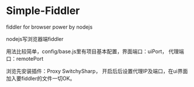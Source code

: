 # Simple-Fiddler

fiddler for browser power by nodejs

nodejs写浏览器端fiddler

用法比较简单，config/base.js里有项目基本配置，界面端口：uiPort， 代理端口：remotePort

浏览先安装插件：Proxy SwitchySharp， 开启后后设置代理IP及端口，在ui界面加入要fiddler的文件一切OK。

